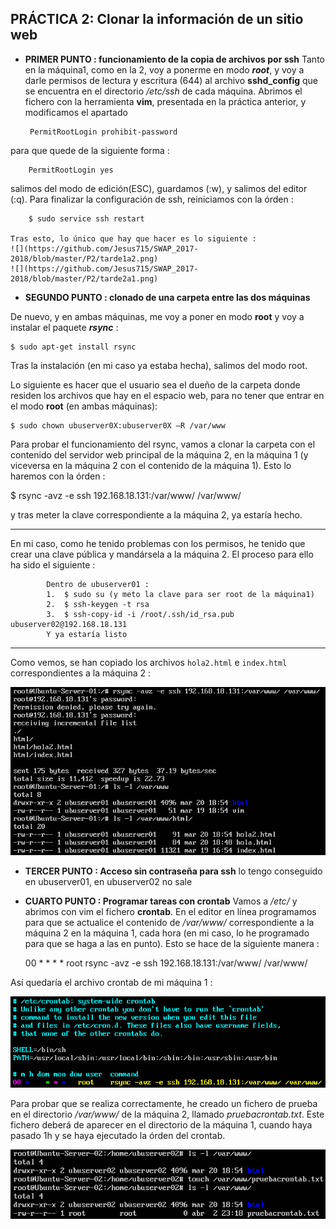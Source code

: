 ##  PRÁCTICA 2: Clonar la información de un sitio web

 * **PRIMER PUNTO : funcionamiento de la copia de archivos por ssh** 
 Tanto en la máquina1, como en la 2, voy a ponerme en modo _**root**_, y voy a darle permisos de lectura y escritura (644) al archivo **sshd_config** que se encuentra en el directorio _/etc/ssh_ de cada máquina.
 Abrimos el fichero con la herramienta **vim**, presentada en la práctica anterior, y modificamos el apartado 
 
 		PermitRootLogin prohibit-password 
 para que quede de la siguiente forma :
 		
 		PermitRootLogin yes
 salimos del modo de edición(ESC), guardamos (:w), y salimos del editor (:q). Para finalizar la configuración de ssh, reiniciamos con la órden :
 
 		$ sudo service ssh restart
 
	Tras esto, lo único que hay que hacer es lo siguiente : 
	![](https://github.com/Jesus715/SWAP_2017-2018/blob/master/P2/tarde1a2.png) 
	![](https://github.com/Jesus715/SWAP_2017-2018/blob/master/P2/tarde2a1.png) 
	
* **SEGUNDO PUNTO : clonado de una carpeta entre las dos máquinas** 

De nuevo, y en ambas máquinas, me voy a poner en modo **root** y voy a instalar el paquete _**rsync**_ :

	$ sudo apt-get install rsync 
	
Tras la instalación (en mi caso ya estaba hecha), salimos del modo root.

Lo siguiente es hacer que el usuario sea el dueño de la carpeta donde residen los archivos que hay en el espacio web, para no tener que entrar en el modo **root** (en ambas máquinas):

	$ sudo chown ubuserver0X:ubuserver0X –R /var/www

Para probar el funcionamiento del rsync, vamos a clonar la carpeta con el contenido del servidor web principal de la máquina 2, en la máquina 1 (y viceversa en la máquina 2 con el contenido de la máquina 1). Esto lo haremos con la órden :

$ rsync -avz -e ssh 192.168.18.131:/var/www/ /var/www/

y tras meter la clave correspondiente a la máquina 2, ya estaría hecho.
___
En mi caso, como he tenido problemas con los permisos, he tenido que crear una clave pública y mandársela a la máquina 2. El proceso para ello ha sido el siguiente :

			Dentro de ubuserver01 : 
			1.  $ sudo su (y meto la clave para ser root de la máquina1)
			2.  $ ssh-keygen -t rsa
			3.  $ ssh-copy-id -i /root/.ssh/id_rsa.pub ubuserver02@192.168.18.131
			Y ya estaría listo
___
Como vemos, se han copiado los archivos `hola2.html` e `index.html` correspondientes a la máquina 2 :

![](https://github.com/Jesus715/SWAP_2017-2018/blob/master/P2/rsyncde2en1.png) 


* **TERCER PUNTO : Acceso sin contraseña para ssh** 
lo tengo conseguido en ubuserver01, en ubuserver02 no sale

* **CUARTO PUNTO : Programar tareas con crontab** 
Vamos a _/etc/_ y abrimos con vim el fichero **crontab**.
En el editor en línea programamos para que se actualice el contenido de _/var/www/_ correspondiente a la máquina 2 en la máquina 1, cada hora (en mi caso, lo he programado para que se haga a las en punto). 
Esto se hace de la siguiente manera : 

	00 *		* * *	root		rsync -avz -e ssh 192.168.18.131:/var/www/ /var/www/
	
Así quedaría el archivo crontab de mi máquina 1 :

![](https://github.com/Jesus715/SWAP_2017-2018/blob/master/P2/crontabubuserver1.png) 

Para probar que se realiza correctamente, he creado un fichero de prueba en el directorio _/var/www/_ de la máquina 2, llamado _pruebacrontab.txt_. Este fichero deberá de aparecer en el directorio de la máquina 1, cuando haya pasado 1h y se haya ejecutado la órden del crontab. 

![](https://github.com/Jesus715/SWAP_2017-2018/blob/master/P2/pruebacronenubu02.png) 


